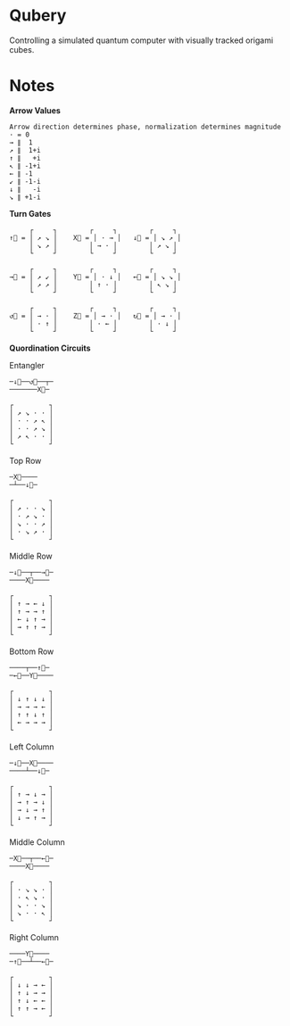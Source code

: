 Qubery
======

Controlling a simulated quantum computer with visually tracked origami cubes.

Notes
=====

**Arrow Values**

    Arrow direction determines phase, normalization determines magnitude
    · = 0
    → ∥  1
    ↗ ∥  1+i
    ↑ ∥   +i
    ↖ ∥ -1+i
    ← ∥ -1
    ↙ ∥ -1-i
    ↓ ∥   -i
    ↘ ∥ +1-i
    

**Turn Gates**

         ┌     ┐        ┌     ┐        ┌     ┐
    ↑⃞ = │ ↗ ↘ │    X⃞ = │ · → │   ↓⃞ = │ ↘ ↗ │
         │ ↘ ↗ │        │ → · │        │ ↗ ↘ │
         └     ┘        └     ┘        └     ┘

         ┌     ┐        ┌     ┐        ┌     ┐
    →⃞ = │ ↗ ↙ │    Y⃞ = │ · ↓ │   ←⃞ = │ ↘ ↘ │
         │ ↗ ↗ │        │ ↑ · │        │ ↖ ↘ │
         └     ┘        └     ┘        └     ┘

         ┌     ┐        ┌     ┐        ┌     ┐
    ↺⃞ = │ → · │    Z⃞ = │ → · │   ↻⃞ = │ → · │
         │ · ↑ │        │ · ← │        │ · ↓ │
         └     ┘        └     ┘        └     ┘

**Quordination Circuits**

Entangler

```
─↓⃞──↺⃞──┬─
───────X⃞─

┌         ┐
│ ↗ ↘ · · │
│ · · ↗ ↖ │
│ · · ↗ ↘ │
│ ↗ ↖ · · │
└         ┘
```

Top Row

```
─X⃞────
─┴──↓⃞─

┌         ┐
│ ↗ · · ↘ │
│ · ↗ ↘ · │
│ ↘ · · ↗ │
│ · ↘ ↗ · │
└         ┘
```

Middle Row

```
─↓⃞──┬──→⃞─
────X⃞────

┌         ┐
│ ↑ → ← ↓ │
│ ↑ → → ↑ │
│ ← ↓ ↑ → │
│ → ↑ ↑ → │
└         ┘
```

Bottom Row

```
────┬──↑⃞─
─←⃞──Y⃞────

┌         ┐
│ ↓ ↑ ↓ ↓ │
│ → → → ← │
│ ↑ ↑ ↓ ↑ │
│ ← → → → │
└         ┘
```

Left Column

```
─↓⃞──X⃞────
────┴──↓⃞─

┌         ┐
│ ↑ → ↓ → │
│ → ↑ → ↓ │
│ → ↓ → ↑ │
│ ↓ → ↑ → │
└         ┘
```

Middle Column

```
─X⃞──┬──←⃞─
────X⃞────

┌         ┐
│ · ↘ ↘ · │
│ · ↖ ↘ · │
│ ↘ · · ↘ │
│ ↘ · · ↖ │
└         ┘
```

Right Column

```
────Y⃞────
─↑⃞──┴──←⃞─

┌         ┐
│ ↓ ↓ → ← │
│ ↑ ↓ → → │
│ ↑ ↓ ← ← │
│ ↑ ↑ → ← │
└         ┘
```
